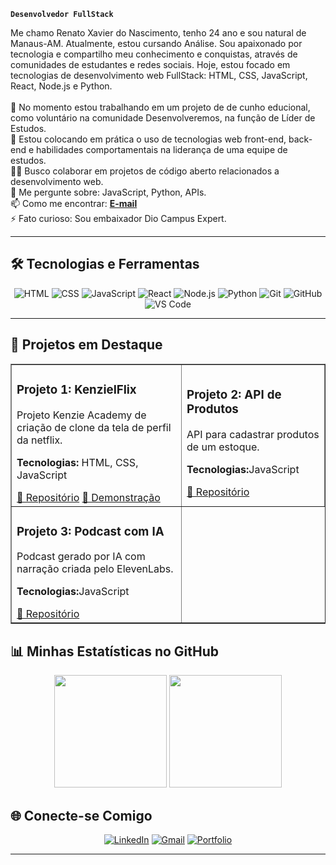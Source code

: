 **`Desenvolvedor FullStack`**

<p align="left">
  Me chamo Renato Xavier do Nascimento, tenho 24 ano e sou natural de Manaus-AM. Atualmente, estou cursando Análise. Sou apaixonado por tecnologia e compartilho meu conhecimento e conquistas, através de comunidades de estudantes e redes sociais. Hoje, estou focado em tecnologias de desenvolvimento web FullStack: HTML, CSS, JavaScript, React, Node.js e Python.
  <br><br>
  🔭 No momento estou trabalhando em um projeto de de cunho educional, como voluntário na comunidade Desenvolveremos, na função de Líder de Estudos.<br>
  🌱 Estou colocando em prática o uso de tecnologias web front-end, back-end e habilidades comportamentais na liderança de uma equipe de estudos.<br>
  👯‍♀️ Busco colaborar em projetos de código aberto relacionados a desenvolvimento web.<br>
  💬 Me pergunte sobre: JavaScript, Python, APIs.<br>
  📫 Como me encontrar: <a href="mailto:renatonascimento2001@gmail.com"><strong>E-mail</strong></a><br>
  ⚡ Fato curioso: Sou embaixador Dio Campus Expert.
</p>
<hr>

## 🛠️ Tecnologias e Ferramentas

<p align="center">

  <img src="https://img.shields.io/badge/html-F06529?style=for-the-badge&logo=html5&logoColor=white" alt="HTML"/>
  <img src="https://img.shields.io/badge/CSS-007ACC?style=for-the-badge&logo=css&logoColor=white" alt="CSS"/>
  <img src="https://img.shields.io/badge/JavaScript-F7DF1E?style=for-the-badge&logo=javascript&logoColor=black" alt="JavaScript">
  <img src="https://img.shields.io/badge/React-20232A?style=for-the-badge&logo=react&logoColor=61DAFB" alt="React"/>
  <img src="https://img.shields.io/badge/Node.js-339933?style=for-the-badge&logo=nodedotjs&logoColor=white" alt="Node.js"/>
  <img src="https://img.shields.io/badge/Python-3776AB?style=for-the-badge&logo=python&logoColor=white" alt="Python"/>
  <img src="https://img.shields.io/badge/Git-E34F26?style=for-the-badge&logo=git&logoColor=white" alt="Git"/>
  <img src="https://img.shields.io/badge/GitHub-100000?style=for-the-badge&logo=github&logoColor=white" alt="GitHub"/>
  <img src="https://img.shields.io/badge/VS_Code-0078D4?style=for-the-badge&logo=visual-studio-code&logoColor=white" alt="VS Code"/>
</p>
<hr>

## 🚀 Projetos em Destaque

<table border="1">
  <tr>
    <td>
      <h3>Projeto 1: KenzielFlix</h3>
      <p>Projeto Kenzie Academy de criação de clone da tela de perfil da netflix.</p>
      <p><strong>Tecnologias:</strong> HTML, CSS, JavaScript</p>
      <a href="https://github.com/REN4TONASCIMENTO/Kenzieflix">🔗 Repositório</a>
      <a href="https://kenzieflix-six.vercel.app/">🔗 Demonstração</a>
    </td>
    <td> 
      <h3>Projeto 2: API de Produtos</h3>
      <p>API para cadastrar produtos de um estoque.</p>
      <p><strong>Tecnologias:</strong>JavaScript</p>
      <a href="https://github.com/REN4TONASCIMENTO/APIprodutos.git">🔗 Repositório</a>
    </td>
  </tr>
  
  <tr>
    <td>
      <h3>Projeto 3: Podcast com IA</h3>
      <p>Podcast gerado por IA com narração criada pelo ElevenLabs.</p>
      <p><strong>Tecnologias:</strong>JavaScript</p>
      <a href="https://github.com/REN4TONASCIMENTO/podcast-com-ia-generativa.git">🔗 Repositório</a>
    </td>
  </tr>
</table>
    
## 📊 Minhas Estatísticas no GitHub

<div align="center">
  <img height="180em" src="https://github-readme-stats.vercel.app/api?username=REN4TONASCIMENTO&show_icons=true&theme=dracula&include_all_commits=true&count_private=true&locale=pt-br"/>
  <img height="180em" src="https://github-readme-stats.vercel.app/api/top-langs/?username=REN4TONASCIMENTO&layout=compact&langs_count=7&theme=dracula&locale=pt-br"/>
</div>

## 🌐 Conecte-se Comigo

<p align="center">
  <a href="https://www.linkedin.com/in/-renatonascimento/"><img src="https://img.shields.io/badge/LinkedIn-0077B5?style=for-the-badge&logo=linkedin&logoColor=white" alt="LinkedIn"/></a>
  <a href="mailto:renatonascimento2001@gmail.com"><img src="https://img.shields.io/badge/Gmail-D14836?style=for-the-badge&logo=gmail&logoColor=white" alt="Gmail"/></a>
  <a href="https://github.com/REN4TONASCIMENTO"><img src="https://img.shields.io/badge/Portfolio-255E63?style=for-the-badge&logo=google-chrome&logoColor=white" alt="Portfolio"/></a>
  </p>
<hr>
